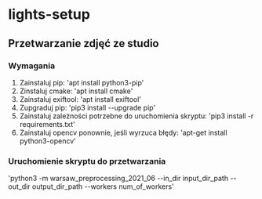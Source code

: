 # lights-setup

## Przetwarzanie zdjęć ze studio

### Wymagania

1. Zainstaluj pip: 
  'apt install python3-pip'
2. Zinstaluj cmake:
  'apt install cmake'
3. Zainstaluj exiftool:
  'apt install exiftool'
5. Zupgraduj pip:
  'pip3 install --upgrade pip'
6. Zainstaluj zależności potrzebne do uruchomienia skryptu:
  'pip3 install -r requirements.txt'
7. Zainstaluj opencv ponownie, jeśli wyrzuca błędy:
  'apt-get install python3-opencv'
 
### Uruchomienie skryptu do przetwarzania

'python3 -m warsaw_preprocessing_2021_06 --in_dir input_dir_path --out_dir output_dir_path --workers num_of_workers'
